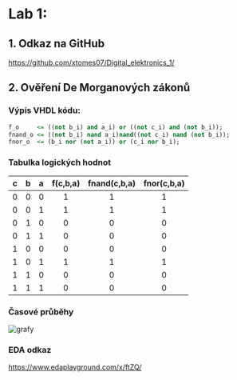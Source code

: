 # Lab 1:

## 1. Odkaz na GitHub
https://github.com/xtomes07/Digital_elektronics_1/

## 2. Ověření De Morganových zákonů

### Výpis VHDL kódu:
```vhdl
f_o 	<= ((not b_i) and a_i) or ((not c_i) and (not b_i));
fnand_o	<= ((not b_i) nand a_i)nand((not c_i) nand (not b_i));
fnor_o  <= (b_i nor (not a_i)) or (c_i nor b_i);

```
### Tabulka logických hodnot

| **c** | **b** |**a** | **f(c,b,a)** | **fnand(c,b,a)** | **fnor(c,b,a)** |
| :-: | :-: | :-: | :-: | :-: | :-: |
| 0 | 0 | 0 | 1 | 1 | 1 |
| 0 | 0 | 1 | 1 | 1 | 1 |
| 0 | 1 | 0 | 0 | 0 | 0 |
| 0 | 1 | 1 | 0 | 0 | 0 |
| 1 | 0 | 0 | 0 | 0 | 0 |
| 1 | 0 | 1 | 1 | 1 | 1 |
| 1 | 1 | 0 | 0 | 0 | 0 |
| 1 | 1 | 1 | 0 | 0 | 0 |


### Časové průběhy
![grafy](Obrazky/screensDeMorgan.png)

### EDA odkaz
https://www.edaplayground.com/x/ftZQ/


